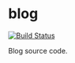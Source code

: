 # blog
[![Build Status](https://travis-ci.com/beanpuppy/blog.svg?branch=master)](https://travis-ci.com/beanpuppy/blog)

Blog source code.
